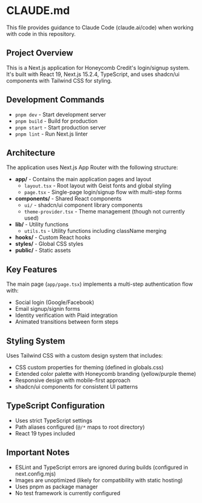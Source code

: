 # CLAUDE.md

This file provides guidance to Claude Code (claude.ai/code) when working with code in this repository.

## Project Overview

This is a Next.js application for Honeycomb Credit's login/signup system. It's built with React 19, Next.js 15.2.4, TypeScript, and uses shadcn/ui components with Tailwind CSS for styling.

## Development Commands

- `pnpm dev` - Start development server
- `pnpm build` - Build for production  
- `pnpm start` - Start production server
- `pnpm lint` - Run Next.js linter

## Architecture

The application uses Next.js App Router with the following structure:

- **app/** - Contains the main application pages and layout
  - `layout.tsx` - Root layout with Geist fonts and global styling
  - `page.tsx` - Single-page login/signup flow with multi-step forms
- **components/** - Shared React components
  - `ui/` - shadcn/ui component library components
  - `theme-provider.tsx` - Theme management (though not currently used)
- **lib/** - Utility functions
  - `utils.ts` - Utility functions including className merging
- **hooks/** - Custom React hooks
- **styles/** - Global CSS styles
- **public/** - Static assets

## Key Features

The main page (`app/page.tsx`) implements a multi-step authentication flow with:
- Social login (Google/Facebook)
- Email signup/signin forms
- Identity verification with Plaid integration
- Animated transitions between form steps

## Styling System

Uses Tailwind CSS with a custom design system that includes:
- CSS custom properties for theming (defined in globals.css)
- Extended color palette with Honeycomb branding (yellow/purple theme)
- Responsive design with mobile-first approach
- shadcn/ui components for consistent UI patterns

## TypeScript Configuration

- Uses strict TypeScript settings
- Path aliases configured (`@/*` maps to root directory)
- React 19 types included

## Important Notes

- ESLint and TypeScript errors are ignored during builds (configured in next.config.mjs)
- Images are unoptimized (likely for compatibility with static hosting)
- Uses pnpm as package manager
- No test framework is currently configured
